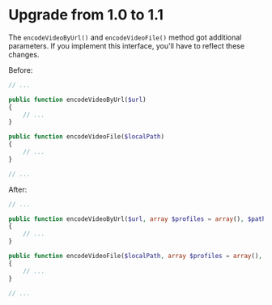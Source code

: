 Upgrade from 1.0 to 1.1
=======================

The `encodeVideoByUrl()` and `encodeVideoFile()` method got additional parameters.
If you implement this interface, you'll have to reflect these changes.

Before:

```php
// ...

public function encodeVideoByUrl($url)
{
    // ...
}

public function encodeVideoFile($localPath)
{
    // ...
}

// ...
```

After:

```php
// ...

public function encodeVideoByUrl($url, array $profiles = array(), $pathFormat = null, $payload = null)
{
    // ...
}

public function encodeVideoFile($localPath, array $profiles = array(), $pathFormat = null, $payload = null)
{
    // ...
}

// ...
```
